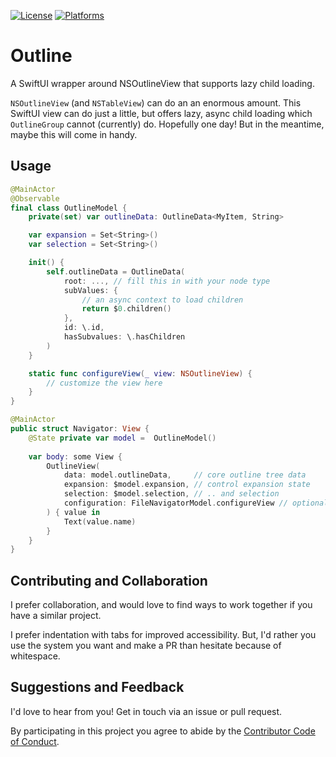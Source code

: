 [![License][license badge]][license]
[![Platforms][platforms badge]][platforms]

# Outline
A SwiftUI wrapper around NSOutlineView that supports lazy child loading.

`NSOutlineView` (and `NSTableView`) can do an an enormous amount. This SwiftUI view can do just a little, but offers lazy, async child loading which `OutlineGroup` cannot (currently) do. Hopefully one day! But in the meantime, maybe this will come in handy.

## Usage

```swift
@MainActor
@Observable
final class OutlineModel {
    private(set) var outlineData: OutlineData<MyItem, String>

    var expansion = Set<String>()
    var selection = Set<String>()

    init() {
        self.outlineData = OutlineData(
            root: ..., // fill this in with your node type
            subValues: {
                // an async context to load children
                return $0.children()
            },
            id: \.id,
            hasSubvalues: \.hasChildren
        )
    }

    static func configureView(_ view: NSOutlineView) {
        // customize the view here
    }
}

@MainActor
public struct Navigator: View {
    @State private var model =  OutlineModel()
    
    var body: some View {
        OutlineView(
            data: model.outlineData,     // core outline tree data
            expansion: $model.expansion, // control expansion state
            selection: $model.selection, // .. and selection
            configuration: FileNavigatorModel.configureView // optionally customize the underlying NSOutlineView
        ) { value in
            Text(value.name)
        }
    }
}
```

## Contributing and Collaboration

I prefer collaboration, and would love to find ways to work together if you have a similar project.

I prefer indentation with tabs for improved accessibility. But, I'd rather you use the system you want and make a PR than hesitate because of whitespace.

## Suggestions and Feedback

I'd love to hear from you! Get in touch via an issue or pull request.

By participating in this project you agree to abide by the [Contributor Code of Conduct](CODE_OF_CONDUCT.md).

[license]: https://opensource.org/licenses/BSD-3-Clause
[license badge]: https://img.shields.io/github/license/ChimeHQ/Outline
[platforms]: https://swiftpackageindex.com/ChimeHQ/Outline
[platforms badge]: https://img.shields.io/endpoint?url=https%3A%2F%2Fswiftpackageindex.com%2Fapi%2Fpackages%2FChimeHQ%2FOutline%2Fbadge%3Ftype%3Dplatforms
